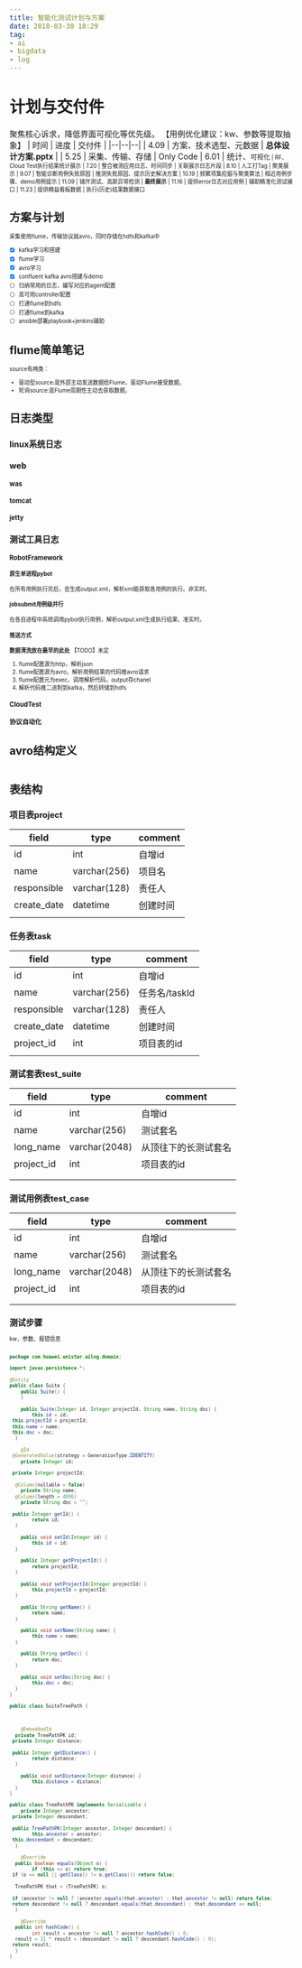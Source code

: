 ```yaml
---
title: 智能化测试计划与方案
date: 2018-03-30 18:29
tag:
- ai
- bigdata
- log
---
```

# 计划与交付件
聚焦核心诉求，降低界面可视化等优先级。
【用例优化建议：kw、参数等提取抽象】
| 时间 | 进度 | 交付件 |
|--|--|--|
| 4.09 | 方案、技术选型、元数据 | **总体设计方案.pptx** |
| 5.25 | 采集、传输、存储 | Only Code
| 6.01 | 统计、<small>可视化<small> | RF、Cloud Test执行结果统计展示
| 7.20 | 整合被测应用日志、时间同步 | 关联展示日志片段
| 8.10 | 人工打Tag | 聚类展示
| 9.07 | 智能诊断用例失败原因 | 推测失败原因、提示历史解决方案
| 10.19 | 频繁项集挖掘与聚类算法 | 相近用例步骤、demo用例提示
| 11.09 | 铺开测试、高斯异常检测 | **最终展示**
| 11.16 | 提供error日志对应用例 | 辅助精准化测试接口
| 11.23 | 提供精益看板数据 | 执行(历史)结果数据接口

# 方案与计划
采集使用flume，传输协议就avro，同时存储在hdfs和kafka中

 - [x] kafka学习和搭建
 - [x] flume学习
 - [x] avro学习
 - [x] confluent kafka avro搭建与demo
 - [ ] 归纳常用的日志，编写对应的agent配置
 - [ ] 高可用controller配置
 - [ ] 打通flume到hdfs
 - [ ] 打通flume到kafka
 - [ ] ansible部署playbook+jenkins辅助

# flume简单笔记
source有两类：
- 驱动型source:是外部主动发送数据给Flume，驱动Flume接受数据。
- 轮询source:是Flume周期性主动去获取数据。

# 日志类型
## linux系统日志

## web
### was
### tomcat
### jetty

## 测试工具日志
### RobotFramework
#### 原生单进程pybot
在所有用例执行完后，会生成output.xml，解析xml能获取各用例的执行。非实时。
#### jobsubmit用例级并行
在各自进程中系统调用pybot执行用例，解析output.xml生成执行结果，准实时。
#### 推送方式
**数据清洗放在最早的此处**
【TODO】未定
1. flume配置源为http，解析json
2. flume配置源为avro，解析用例结果的代码推avro请求
3. flume配置元为exec，调用解析代码，output存chanel
4. 解析代码推二进制到kafka，然后转储到hdfs

### CloudTest
### 协议自动化

# avro结构定义
```json

```


# 表结构
## 项目表project

| field | type | comment |
|--|--|--|
| id | int | 自增id |
| name | varchar(256) | 项目名 |
| responsible | varchar(128) | 责任人 |
| create_date | datetime | 创建时间 |
|  |  |  |


## 任务表task

| field | type | comment |
|--|--|--|
| id | int | 自增id |
| name | varchar(256) | 任务名/taskId |
| responsible | varchar(128) | 责任人 |
| create_date | datetime | 创建时间 |
| project_id | int | 项目表的id |
|  |  |  |

## 测试套表test_suite

| field | type | comment |
|--|--|--|
| id | int | 自增id |
| name | varchar(256) | 测试套名 |
| long_name | varchar(2048) | 从顶往下的长测试套名 |
| project_id | int | 项目表的id |
|  |  |  |
|  |  |  |

## 测试用例表test_case

| field | type | comment |
|--|--|--|
| id | int | 自增id |
| name | varchar(256) | 测试套名 |
| long_name | varchar(2048) | 从顶往下的长测试套名 |
| project_id | int | 项目表的id |
|  |  |  |
|  |  |  |

## 测试步骤
kw，参数、报错信息

```java

package com.huawei.unistar.ailog.domain;  
  
import javax.persistence.*;  
  
@Entity  
public class Suite {  
    public Suite() {  
    }  
  
    public Suite(Integer id, Integer projectId, String name, String doc) {  
        this.id = id;  
 this.projectId = projectId;  
 this.name = name;  
 this.doc = doc;  
  }  
  
    @Id  
 @GeneratedValue(strategy = GenerationType.IDENTITY)  
    private Integer id;  
  
 private Integer projectId;  
  
  @Column(nullable = false)  
    private String name;  
  @Column(length = 4096)  
    private String doc = "";  
  
 public Integer getId() {  
        return id;  
  }  
  
    public void setId(Integer id) {  
        this.id = id;  
  }  
  
    public Integer getProjectId() {  
        return projectId;  
  }  
  
    public void setProjectId(Integer projectId) {  
        this.projectId = projectId;  
  }  
  
    public String getName() {  
        return name;  
  }  
  
    public void setName(String name) {  
        this.name = name;  
  }  
  
    public String getDoc() {  
        return doc;  
  }  
  
    public void setDoc(String doc) {  
        this.doc = doc;  
  }  
}

public class SuiteTreePath {  
  
  
  
    @EmbeddedId  
  private TreePathPK id;  
 private Integer distance;  
  
 public Integer getDistance() {  
        return distance;  
  }  
  
    public void setDistance(Integer distance) {  
        this.distance = distance;  
  }  
}

public class TreePathPK implements Serializable {  
    private Integer ancestor;  
 private Integer descendant;  
  
 public TreePathPK(Integer ancestor, Integer descendant) {  
        this.ancestor = ancestor;  
 this.descendant = descendant;  
  }  
  
    @Override  
  public boolean equals(Object o) {  
        if (this == o) return true;  
 if (o == null || getClass() != o.getClass()) return false;  
  
  TreePathPK that = (TreePathPK) o;  
  
 if (ancestor != null ? !ancestor.equals(that.ancestor) : that.ancestor != null) return false;  
 return descendant != null ? descendant.equals(that.descendant) : that.descendant == null;  
  }  
  
    @Override  
  public int hashCode() {  
        int result = ancestor != null ? ancestor.hashCode() : 0;  
  result = 31 * result + (descendant != null ? descendant.hashCode() : 0);  
 return result;  
  }  
}
```
